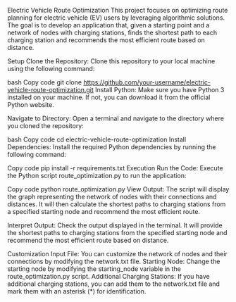 Electric Vehicle Route Optimization
This project focuses on optimizing route planning for electric vehicle (EV) users by leveraging algorithmic solutions. The goal is to develop an application that, given a starting point and a network of nodes with charging stations, finds the shortest path to each charging station and recommends the most efficient route based on distance.

Setup
Clone the Repository: Clone this repository to your local machine using the following command:

bash
Copy code
git clone https://github.com/your-username/electric-vehicle-route-optimization.git
Install Python: Make sure you have Python 3 installed on your machine. If not, you can download it from the official Python website.

Navigate to Directory: Open a terminal and navigate to the directory where you cloned the repository:

bash
Copy code
cd electric-vehicle-route-optimization
Install Dependencies: Install the required Python dependencies by running the following command:

Copy code
pip install -r requirements.txt
Execution
Run the Code: Execute the Python script route_optimization.py to run the application:

Copy code
python route_optimization.py
View Output: The script will display the graph representing the network of nodes with their connections and distances. It will then calculate the shortest paths to charging stations from a specified starting node and recommend the most efficient route.

Interpret Output: Check the output displayed in the terminal. It will provide the shortest paths to charging stations from the specified starting node and recommend the most efficient route based on distance.

Customization
Input File: You can customize the network of nodes and their connections by modifying the network.txt file.
Starting Node: Change the starting node by modifying the starting_node variable in the route_optimization.py script.
Additional Charging Stations: If you have additional charging stations, you can add them to the network.txt file and mark them with an asterisk (*) for identification.
